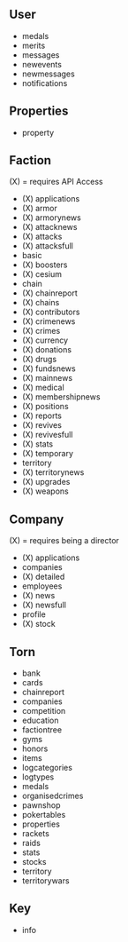 ## User

- medals
- merits
- messages
- newevents
- newmessages
- notifications

## Properties

- property

## Faction

(X) = requires API Access

- (X) applications
- (X) armor
- (X) armorynews
- (X) attacknews
- (X) attacks
- (X) attacksfull
- basic
- (X) boosters
- (X) cesium
- chain
- (X) chainreport
- (X) chains
- (X) contributors
- (X) crimenews
- (X) crimes
- (X) currency
- (X) donations
- (X) drugs
- (X) fundsnews
- (X) mainnews
- (X) medical
- (X) membershipnews
- (X) positions
- (X) reports
- (X) revives
- (X) revivesfull
- (X) stats
- (X) temporary
- territory
- (X) territorynews
- (X) upgrades
- (X) weapons

## Company

(X) = requires being a director

- (X) applications
- companies
- (X) detailed
- employees
- (X) news
- (X) newsfull
- profile
- (X) stock

## Torn

- bank
- cards
- chainreport
- companies
- competition
- education
- factiontree
- gyms
- honors
- items
- logcategories
- logtypes
- medals
- organisedcrimes
- pawnshop
- pokertables
- properties
- rackets
- raids
- stats
- stocks
- territory
- territorywars

## Key

- info
